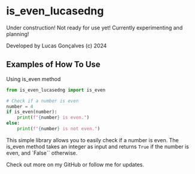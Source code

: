 # is_even_lucasedng

Under construction! Not ready for use yet! Currently experimenting and planning!

Developed by Lucas Gonçalves (c) 2024

## Examples of How To Use

Using is_even method

```python
from is_even_lucasedng import is_even

# Check if a number is even
number = 4
if is_even(number):
    print(f"{number} is even.")
else:
    print(f"{number} is not even.")
```
This simple library allows you to easily check if a number is even. The is_even method takes an integer as input and returns `True` if the number is even, and `False`` otherwise.

Check out more on my GitHub or follow me for updates.